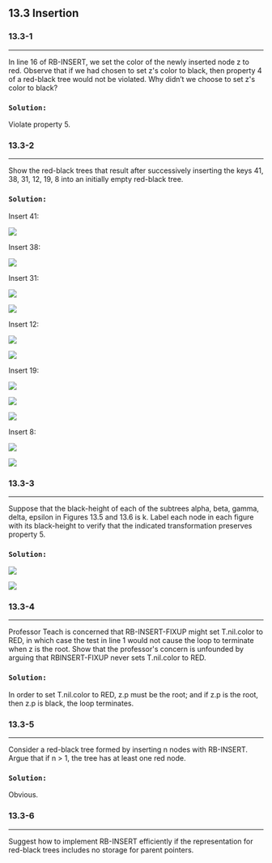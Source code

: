 ## 13.3 Insertion

### 13.3-1
***
In line 16 of RB-INSERT, we set the color of the newly inserted node z to red. Observe that if we had chosen to set z's color to black, 
then property 4 of a red-black tree would not be violated. Why didn’t we choose to set z's color to black?

### `Solution:`
Violate property 5.

### 13.3-2
***
Show the red-black trees that result after successively inserting the keys 41, 38, 31, 12, 19, 8 into an initially empty red-black tree.

### `Solution:`
Insert 41:

![](img/13.3-2_1.png)

Insert 38:

![](img/13.3-2_2.png)

Insert 31:

![](img/13.3-2_3.png)

![](img/13.3-2_4.png)

Insert 12:

![](img/13.3-2_5.png)

![](img/13.3-2_6.png)

Insert 19:

![](img/13.3-2_7.png)

![](img/13.3-2_8.png)

![](img/13.3-2_9.png)

Insert 8:

![](img/13.3-2_10.png)

![](img/13.3-2_11.png)

### 13.3-3
***
Suppose that the black-height of each of the subtrees alpha, beta, gamma, delta, epsilon in Figures 13.5 and 13.6 is k. Label each node 
in each figure with its black-height to verify that the indicated transformation preserves property 5.

### `Solution:`
![](img/13.3-3_1.png)

![](img/13.3-3_2.png)

### 13.3-4
***
Professor Teach is concerned that RB-INSERT-FIXUP might set T.nil.color to RED, in which case the test in line 1 would not cause the 
loop to terminate when z is the root. Show that the professor's concern is unfounded by arguing that RBINSERT-FIXUP never sets 
T.nil.color to RED.

### `Solution:`
In order to set T.nil.color to RED, z.p must be the root; and if z.p is the root, then z.p is black, the loop terminates. 

### 13.3-5
***
Consider a red-black tree formed by inserting n nodes with RB-INSERT. Argue that if n > 1, the tree has at least one red node.

### `Solution:`
Obvious.

### 13.3-6
***
Suggest how to implement RB-INSERT efficiently if the representation for red-black trees includes no storage for parent pointers.
